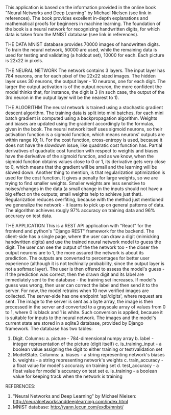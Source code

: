 This application is based on the information provided in the online book "Neural Networks and Deep Learning" by Michael Nielsen (see link in references). The book provides excellent in-depth explanations and mathematical proofs for beginners in machine learning. The foundation of the book is a neural network for recognizing handwritten digits, for which data is taken from the MNIST database (see link in references).

THE DATA
MNIST database provides 70000 images of handwritten digits. To train the neural network, 50000 are used, while the remaining data is used for testing and validating (a holdout set), 10000 for each. Each picture is 22x22 in pixels.

THE NEURAL NETWORK
The network contains 3 layers. The input layer has 784 neurons, one for each pixel of the 22x22 sized images. The hidden layer uses 30 neurons, the output layer - 10 neurons, one for each digit. The larger the output activation is of the output neuron, the more confident the model thinks that, for instance, the digit is 3 (in such case, the output of the 3rd neuron in the output layer will be the nearest to 1). 

THE ALGORITHM
The neural network is trained using a stochastic gradient descent algorithm. The training data is split into mini batches, for each mini batch gradient is computed using a backpropagation algorithm. Weights and biases are updated using the gradient accordingly to the formulas, given in the book. The neural network itself uses sigmoid neurons, so their activation function is a sigmoid function, which means neurons' outputs are within range (0; 1). For the cost function, cross-entropy is used, because it does not have the slowdown issue, like quadratic cost function has. Partial derivatives of quadratic cost function with respect to weights and biases have the derivative of the sigmoid function, and as we know, when the sigmoid function obtains values close to 0 or 1, its derivative gets very close to 0, which means that the gradient will be small and the learning will be slowed down. Another thing to mention, is that regularization optimization is used for the cost function. It gives a penalty for large weights, so we are trying to find smaller weights. Smaller weights are less sensitive to noises/changes in the data (a small change in the inputs should not have a big effect on the outputs; small weights help to achieve just that). Regularization reduces overfiting, because with the method just mentioned we generalize the network - it learns to pick up on general patterns of data. The algorithm achieves rougly 97% accuracy on training data and 96% accuracy on test data.

THE APPLICATION
This is a REST API application with "React" for the frontend and python's "Django REST" framework for the backend. The client-side has a single page, where the user can draw a digit (mimicking handwritten digits) and use the trained neural network model to guess the digit. The user can see the output of the the network too - the closer the output neurons are to 1, the more assured the network is about its prediction. The outputs are converted to percentages for better user experience (although it is not techinally probability, since the output layer is not a softmax layer). The user is then offered to assess the model's guess - if the prediction was correct, then the drawn digit and its label are immediately sent to the database - the training set increases. If model's guess was wrong, then user can correct the label and then send it to the server. For now, the model retrains when 10 new verified images are collected. The server-side has one endpoint 'api/digits', where request are sent. The image to the server is sent as a byte array, the image is then prccessed in the server and converted to a grayscale array of values from 0 to 1, where 0 is black and 1 is white. Such conversion is applied, because it is suitable for inputs to the neural network. The images and the model's current state are stored in a sqlite3 database, provided by Django framework. The database has two tables:
  1. Digit. Columns:
    a. picture - 784-dimensional numpy array
    b. label - integer representation of the picture (digit itself)
    c. is_training_input - a boolean value assigning the digit to either training or test/validation set
  2. ModelState. Columns:
    a. biases - a string representing network's biases
    b. weights - a string representing network's weights
    c. train_accuracy - a float value for model's accuracy on training set
    d. test_accuracy - a float value for model's accuracy on test set
    e. is_training - a boolean value for keeping track when the network is training

REFERENCES:
  1. "Neural Networks and Deep Learning" by Michael Nielsen: http://neuralnetworksanddeeplearning.com/index.html
  2. MNIST database: http://yann.lecun.com/exdb/mnist/ 
